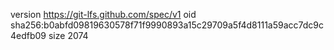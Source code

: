 version https://git-lfs.github.com/spec/v1
oid sha256:b0abfd09819630578f71f9990893a15c29709a5f4d8111a59acc7dc9c4edfb09
size 2074
